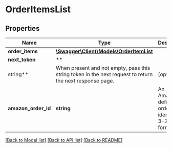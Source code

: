 # OrderItemsList

## Properties

Name | Type | Description | Notes
------------ | ------------- | ------------- | -------------
**order_items** | [**\Swagger\Client\Models\OrderItemList**](OrderItemList.md) |  |
**next_token** | **
string** | When present and not empty, pass this string token in the next request to return the next response page. | [optional]
**amazon_order_id** | **string** | An Amazon-defined order identifier, in 3-7-7 format. |

[[Back to Model list]](../../README.md#documentation-for-models) [[Back to API list]](../../README.md#documentation-for-api-endpoints) [[Back to README]](../../README.md)

